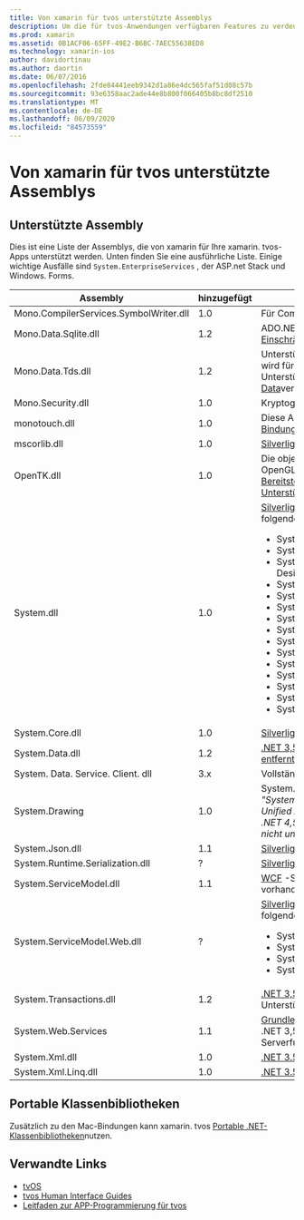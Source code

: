 ```yaml
---
title: Von xamarin für tvos unterstützte Assemblys
description: Um die für tvos-Anwendungen verfügbaren Features zu verdeutlichen, bietet dieses Dokument eine Liste der Assemblys, die von xamarin für die tvos-Entwicklung unterstützt werden.
ms.prod: xamarin
ms.assetid: 0B1ACF06-65FF-49E2-B6BC-7AEC55638ED8
ms.technology: xamarin-ios
author: davidortinau
ms.author: daortin
ms.date: 06/07/2016
ms.openlocfilehash: 2fde84441eeb9342d1a86e4dc565faf51d08c57b
ms.sourcegitcommit: 93e6358aac2ade44e8b800f066405b8bc8df2510
ms.translationtype: MT
ms.contentlocale: de-DE
ms.lasthandoff: 06/09/2020
ms.locfileid: "84573559"
---
```

# <a name="assemblies-supported-by-xamarin-for-tvos"></a>Von xamarin für tvos unterstützte Assemblys

## <a name="supported-assemblies"></a>Unterstützte Assembly

Dies ist eine Liste der Assemblys, die von xamarin für Ihre xamarin. tvos-Apps unterstützt werden. Unten finden Sie eine ausführliche Liste.  Einige wichtige Ausfälle sind `System.EnterpriseServices` , der ASP.net Stack und Windows. Forms.

|Assembly|hinzugefügt|API-Kompatibilität|
|---|---|---|
|Mono.CompilerServices.SymbolWriter.dll|1.0|Für Compiler-Writer.|
|Mono.Data.Sqlite.dll|1.2|ADO.NET-Anbieter für SQLite; siehe [Einschränkungen](~/ios/data-cloud/system.data.md).|
|Mono.Data.Tds.dll|1.2|Unterstützung des TDS-Protokolls; wird für die [System. Data. SqlClient](xref:System.Data.SqlClient) -Unterstützung in [System. Data](~/ios/data-cloud/system.data.md)verwendet.|
|Mono.Security.dll|1.0|Kryptografische APIs.|
|monotouch.dll|1.0|Diese Assembly enthält die [c#-Bindung an die cocoatouch-API](https://docs.microsoft.com/dotnet/api/?view=xamarinios-10.8).|
|mscorlib.dll|1.0|[Silverlight](https://msdn.microsoft.com/library/cc838194(VS.95).aspx)|
|OpenTK.dll|1.0|Die objektorientierten OpenGL/OpenAL-APIs, die [zur Bereitstellung der iPhone-Geräte Unterstützung erweitert](xref:OpenGLES)werden.|
|System.dll|1.0|[Silverlight](https://msdn.microsoft.com/library/cc838194(VS.95).aspx), plus Typen aus den folgenden Namespaces: <ul><li>System.Collections.Specialized</li> <li>System.ComponentModel</li> <li>System. ComponentModel. Design</li> <li>System.Diagnostics</li> <li>System.IO.Compression</li> <li>System.Net</li> <li>System .net. Cache</li> <li>System.Net.Mail</li> <li>System .net. MIME</li> <li>System.Net.NetworkInformation</li> <li>System.Net.Security</li> <li>System.Net.Sockets</li> <li>System.Security.Authentication</li> <li>System.Security.Cryptography</li> <li>System. Timers</li></ul>|
|System.Core.dll|1.0|[Silverlight](https://msdn.microsoft.com/library/cc838194(VS.95).aspx)|
|System.Data.dll|1.2|[.NET 3,5](https://msdn.microsoft.com/library/ms229335.aspx), [wobei einige Funktionen entfernt](~/ios/data-cloud/system.data.md)wurden.|
|System. Data. Service. Client. dll|3.x|Vollständiger odata-Client.|
|System.Drawing|1.0|System. Drawing-API-Classic API.<br />_"System. Drawing" wird in den Unified API für die xamarin. Mac .NET 4,5-oder Mobile-Frameworks nicht unterstützt._|
|System.Json.dll|1.1|[Silverlight](https://msdn.microsoft.com/library/cc838194(VS.95).aspx)|
|System.Runtime.Serialization.dll|?|[Silverlight](https://msdn.microsoft.com/library/cc838194(VS.95).aspx)|
|System.ServiceModel.dll|1.1|[WCF](https://docs.microsoft.com/xamarin/cross-platform/data-cloud/web-services/) -Stapel, wie er in [Silverlight](https://msdn.microsoft.com/library/cc838194(VS.95).aspx) vorhanden ist|
|System.ServiceModel.Web.dll|?|[Silverlight](https://msdn.microsoft.com/library/cc838194(VS.95).aspx), plus Typen aus den folgenden Namespaces: <ul><li>System</li><li>System.ServiceModel.Channels</li><li>System.ServiceModel.Description</li><li>System.ServiceModel.Web</li></ul>|
|System.Transactions.dll|1.2|[.NET 3,5](https://msdn.microsoft.com/library/ms229335.aspx); Teil der [System. Data](https://docs.microsoft.com/xamarin/ios/data-cloud/system.data) -Unterstützung.|
|System.Web.Services|1.1|[Grundlegende Webdienste](https://docs.microsoft.com/xamarin/cross-platform/data-cloud/web-services/) aus dem .NET 3,5-Profil, wobei die Serverfunktionen entfernt wurden.|
|System.Xml.dll|1.0|[.NET 3.5](https://msdn.microsoft.com/library/ms229335.aspx)|
|System.Xml.Linq.dll|1.0|[.NET 3.5](https://msdn.microsoft.com/library/ms229335.aspx)|

<a name="Summary"></a>

## <a name="portable-class-libraries"></a>Portable Klassenbibliotheken

Zusätzlich zu den Mac-Bindungen kann xamarin. tvos [Portable .NET-Klassenbibliotheken](~/cross-platform/app-fundamentals/pcl.md)nutzen.

## <a name="related-links"></a>Verwandte Links

- [tvOS](https://developer.apple.com/tvos/)
- [tvos Human Interface Guides](https://developer.apple.com/tvos/human-interface-guidelines/)
- [Leitfaden zur APP-Programmierung für tvos](https://developer.apple.com/library/prerelease/tvos/documentation/General/Conceptual/AppleTV_PG/)
